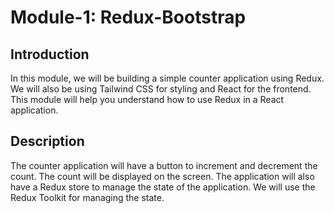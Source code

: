 
# Module-1: Redux-Bootstrap

## Introduction 

In this module, we will be building a simple counter application using Redux. We will also be using Tailwind CSS for styling and React for the frontend. This module will help you understand how to use Redux in a React application.

## Description

The counter application will have a button to increment and decrement the count. The count will be displayed on the screen. The application will also have a Redux store to manage the state of the application. We will use the Redux Toolkit for managing the state.
